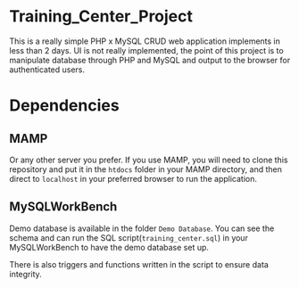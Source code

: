 # Training_Center_Project
This is a really simple PHP x MySQL CRUD web application implements in less than 2 days. UI is not really implemented, the point of this project is to manipulate database through PHP and MySQL and output to the browser for authenticated users. 

# Dependencies 
## MAMP
Or any other server you prefer. 
If you use MAMP, you will need to clone this repository and put it in the `htdocs` folder in your MAMP directory, and then direct to `localhost` in your preferred browser to run the application. 

## MySQLWorkBench 
Demo database is available in the folder `Demo Database`. You can see the schema and can run the SQL script(`training_center.sql`) in your MySQLWorkBench to have the demo database set up.

There is also triggers and functions written in the script to ensure data integrity.




